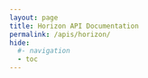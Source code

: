 ```yaml
---
layout: page
title: Horizon API Documentation
permalink: /apis/horizon/
hide:
  #- navigation
  - toc
---
```

